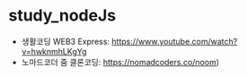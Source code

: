 # study_nodeJs
- 생활코딩 WEB3 Express: https://www.youtube.com/watch?v=hwknmhLKgYg
- 노마드코더 줌 클론코딩: https://nomadcoders.co/noom)
